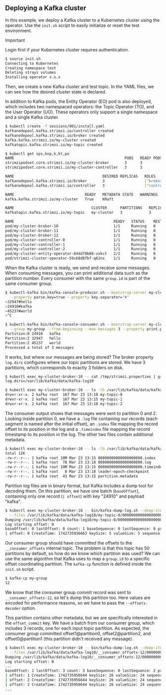 ## Deploying a Kafka cluster

In this example, we deploy a Kafka cluster to a Kubernetes cluster using the operator.
Use the `init.sh` script to easily initialize or reset the test environment.

> [!IMPORTANT]  
> Login first if your Kubernetes cluster requires authentication.

```sh
$ source init.sh
Connecting to Kubernetes
Creating namespace test
Deleting strays volumes
Installing operator x.x.x
```

Then, we create a new Kafka cluster and test topic.
In the YAML files, we can see how the desired cluster state is declared.

In addition to Kafka pods, the Entity Operator (EO) pod is also deployed, which includes two namespaced operators: the Topic Operator (TO), and the User Operator (UO).
These operators only support a single namespace and a single Kafka cluster.

```sh
$ kubectl create -f sessions/001/install.yaml
kafkanodepool.kafka.strimzi.io/controller created
kafkanodepool.kafka.strimzi.io/broker created
kafka.kafka.strimzi.io/my-cluster created
kafkatopic.kafka.strimzi.io/my-topic created

$ kubectl get sps,knp,k,kt,po
NAME                                                  PODS   READY PODS   CURRENT PODS   AGE
strimzipodset.core.strimzi.io/my-cluster-broker       3      3            3              2m44s
strimzipodset.core.strimzi.io/my-cluster-controller   3      3            3              2m44s

NAME                                        DESIRED REPLICAS   ROLES            NODEIDS
kafkanodepool.kafka.strimzi.io/broker       3                  ["broker"]       [10,11,12]
kafkanodepool.kafka.strimzi.io/controller   3                  ["controller"]   [0,1,2]

NAME                                READY   METADATA STATE   WARNINGS
kafka.kafka.strimzi.io/my-cluster   True    KRaft            

NAME                                   CLUSTER      PARTITIONS   REPLICATION FACTOR   READY
kafkatopic.kafka.strimzi.io/my-topic   my-cluster   3            3                    True

NAME                                             READY   STATUS    RESTARTS   AGE
pod/my-cluster-broker-10                         1/1     Running   0          2m44s
pod/my-cluster-broker-11                         1/1     Running   0          2m44s
pod/my-cluster-broker-12                         1/1     Running   0          2m44s
pod/my-cluster-controller-0                      1/1     Running   0          2m44s
pod/my-cluster-controller-1                      1/1     Running   0          2m44s
pod/my-cluster-controller-2                      1/1     Running   0          2m43s
pod/my-cluster-entity-operator-64dd78b88-vxkct   2/2     Running   0          113s
pod/strimzi-cluster-operator-59c68d8fbf-q62ns    1/1     Running   0          3m
```

When the Kafka cluster is ready, we send and receive some messages.
When consuming messages, you can print additional data such as the partition number.
Every consumer with the same `group.id` is part of the same consumer group.

```sh
$ kubectl-kafka bin/kafka-console-producer.sh --bootstrap-server my-cluster-kafka-bootstrap:9092 --topic my-topic \
  --property parse.key=true --property key.separator="#"
>32947#hello
>24910#kafka
>45237#world
>^C

$ kubectl-kafka bin/kafka-console-consumer.sh --bootstrap-server my-cluster-kafka-bootstrap:9092 --topic my-topic \
  --group my-group --from-beginning --max-messages 3 --property print.partition=true --property print.key=true
Partition:0	24910	kafka
Partition:2	32947	hello
Partition:2	45237	world
Processed a total of 3 messages
```

It works, but where our messages are being stored?
The broker property `log.dirs` configures where our topic partitions are stored.
We have 3 partitions, which corresponds to exactly 3 folders on disk.

```sh
$ kubectl exec my-cluster-broker-10 -- cat /tmp/strimzi.properties | grep log.dirs
log.dirs=/var/lib/kafka/data/kafka-log10

$ kubectl exec my-cluster-broker-10 -- ls -lh /var/lib/kafka/data/kafka-log10 | grep my-topic
drwxr-xr-x. 2 kafka root  167 Mar 23 13:18 my-topic-0
drwxr-xr-x. 2 kafka root  167 Mar 23 13:15 my-topic-1
drwxr-xr-x. 2 kafka root  167 Mar 23 13:18 my-topic-2
```

The consumer output shows that messages were sent to partition 0 and 2.
Looking inside partition 0, we have a `.log` file containing our records (each segment is named after the initial offset), an `.index` file mapping the record offset to its position in the log and a `.timeindex` file mapping the record timestamp to its position in the log.
The other two files contain additional metadata.

```sh
$ kubectl exec my-cluster-broker-10 -- ls -lh /var/lib/kafka/data/kafka-log10/my-topic-0
total 12K
-rw-r--r--. 1 kafka root 10M Mar 23 13:15 00000000000000000000.index
-rw-r--r--. 1 kafka root  78 Mar 23 13:18 00000000000000000000.log
-rw-r--r--. 1 kafka root 10M Mar 23 13:15 00000000000000000000.timeindex
-rw-r--r--. 1 kafka root   8 Mar 23 13:18 leader-epoch-checkpoint
-rw-r--r--. 1 kafka root  43 Mar 23 13:15 partition.metadata
```

Partition log files are in binary format, but Kafka includes a dump tool for decoding them.
On this partition, we have one batch (`baseOffset`), containing only one record (`| offset`) with key "24910" and payload "kafka".

```sh
$ kubectl exec my-cluster-broker-10 -- bin/kafka-dump-log.sh --deep-iteration --print-data-log \
  --files /var/lib/kafka/data/kafka-log10/my-topic-0/00000000000000000000.log
Dumping /var/lib/kafka/data/kafka-log10/my-topic-0/00000000000000000000.log
Log starting offset: 0
baseOffset: 0 lastOffset: 0 count: 1 baseSequence: 0 lastSequence: 0 producerId: 0 producerEpoch: 0 partitionLeaderEpoch: 0 isTransactional: false isControl: false deleteHorizonMs: OptionalLong.empty position: 0 CreateTime: 1742735936663 size: 78 magic: 2 compresscodec: none crc: 825983240 isvalid: true
| offset: 0 CreateTime: 1742735936663 keySize: 5 valueSize: 5 sequence: 0 headerKeys: [] key: 24910 payload: kafka
```

Our consumer group should have committed the offsets to the `__consumer_offsets` internal topic.
The problem is that this topic has 50 partitions by default, so how do we know which partition was used?
We can use the same algorithm that Kafka uses to map a `group.id` to a specific offset coordinating partition.
The `kafka-cp` function is defined inside the `init.sh` script.

```sh
$ kafka-cp my-group
12
```

We know that the consumer group commit record was sent to `__consumer_offsets-12`, so let's dump this partition too.
Here values are encoded for performance reasons, so we have to pass the `--offsets-decoder` option.

This partition contains other metadata, but we are specifically interested in the `offset_commit` key.
We have a batch from our consumer group, which includes 3 records, one for each input topic partition.
As expected, the consumer group committed offset1@partition0, offset2@partition2, and offset0@partition1 (this partition didn't received any message).

```sh
$ kubectl exec my-cluster-broker-10 -- bin/kafka-dump-log.sh --deep-iteration --print-data-log --offsets-decoder \
  --files /var/lib/kafka/data/kafka-log10/__consumer_offsets-12/00000000000000000000.log
Dumping /var/lib/kafka/data/kafka-log10/__consumer_offsets-12/00000000000000000000.log
Log starting offset: 0
...
baseOffset: 1 lastOffset: 3 count: 3 baseSequence: 0 lastSequence: 2 producerId: -1 producerEpoch: -1 partitionLeaderEpoch: 0 isTransactional: false isControl: false deleteHorizonMs: OptionalLong.empty position: 344 CreateTime: 1742735956644 size: 232 magic: 2 compresscodec: none crc: 4034662502 isvalid: true
| offset: 1 CreateTime: 1742735956644 keySize: 26 valueSize: 24 sequence: 0 headerKeys: [] key: {"type":"1","data":{"group":"my-group","topic":"my-topic","partition":0}} payload: {"version":"3","data":{"offset":1,"leaderEpoch":0,"metadata":"","commitTimestamp":1742735956641}}
| offset: 2 CreateTime: 1742735956644 keySize: 26 valueSize: 24 sequence: 1 headerKeys: [] key: {"type":"1","data":{"group":"my-group","topic":"my-topic","partition":1}} payload: {"version":"3","data":{"offset":0,"leaderEpoch":-1,"metadata":"","commitTimestamp":1742735956641}}
| offset: 3 CreateTime: 1742735956644 keySize: 26 valueSize: 24 sequence: 2 headerKeys: [] key: {"type":"1","data":{"group":"my-group","topic":"my-topic","partition":2}} payload: {"version":"3","data":{"offset":2,"leaderEpoch":0,"metadata":"","commitTimestamp":1742735956641}}
...
```
